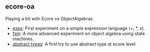 
ecore-oa
--------

Playing a bit with Ecore vs ObjectAlgebras

* [exps](./exps): First experiment on a simple expression language (+, *, x).
* [fsm](./fsm): A more advanced experiment on object algebra using state machines. 
* [abstract types](./abstract-types): A first try to use abstract type at ecore level.

